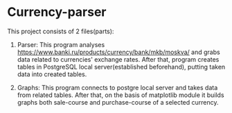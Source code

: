 # Currency-parser
This project consists of 2 files(parts):

1) Parser: This program analyses https://www.banki.ru/products/currency/bank/mkb/moskva/
and grabs data related to currencies' exchange rates. 
After that, program creates tables in PostgreSQL local server(established beforehand),
putting taken data into created tables.

2) Graphs: This program connects to postgre local server and takes data from related tables.
After that, on the basis of matplotlib module it builds graphs both sale-course and purchase-course of a selected currency.
    
